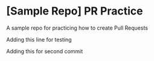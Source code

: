 # [Sample Repo] PR Practice
A sample repo for practicing how to create Pull Requests

Adding this line for testing

Adding this for second commit